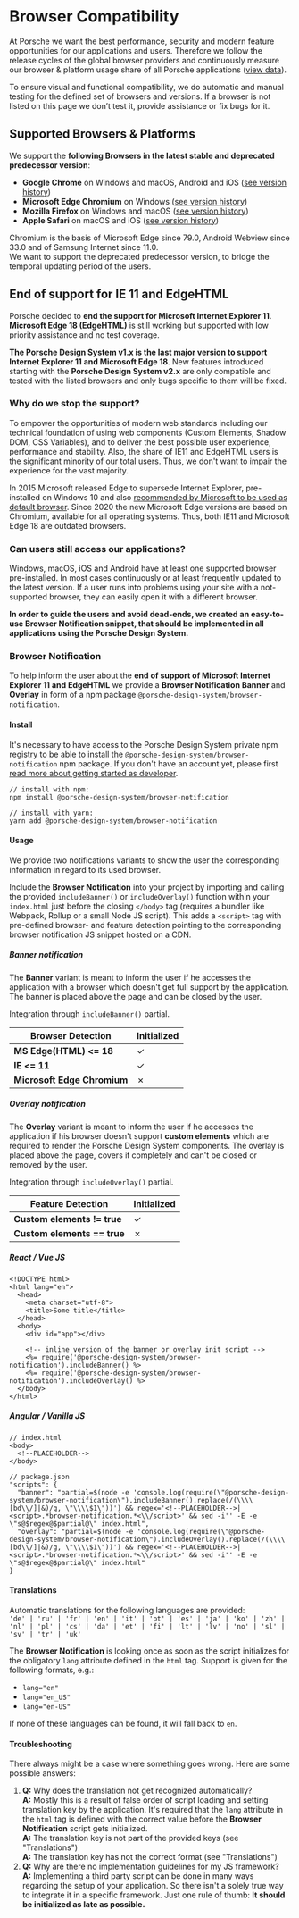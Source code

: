 # Browser Compatibility

At Porsche we want the best performance, security and modern feature opportunities for our applications and users. Therefore we follow the release cycles of the global browser providers and continuously measure our browser & platform usage share of all Porsche applications ([view data](https://datastudio.google.com/open/1kMBbEg9F79q_QOg2zFtz52I_S85Fy47b)).

To ensure visual and functional compatibility, we do automatic and manual testing for the defined set of browsers and versions. If a browser is not listed on this page we don’t test it, provide assistance or fix bugs for it.

## Supported Browsers & Platforms

We support the **following Browsers in the latest stable and deprecated predecessor version**:

* **Google Chrome** on Windows and macOS, Android and iOS ([see version history](https://en.wikipedia.org/wiki/Google_Chrome_version_history))
* **Microsoft Edge Chromium** on Windows ([see version history](https://en.wikipedia.org/wiki/Microsoft_Edge#Release_history))
* **Mozilla Firefox** on Windows and macOS ([see version history](https://en.wikipedia.org/wiki/Firefox_version_history))
* **Apple Safari** on macOS and iOS ([see version history](https://en.wikipedia.org/wiki/Safari_version_history#Safari_13))
 
<p-text size="x-small">Chromium is the basis of Microsoft Edge since 79.0, Android Webview since 33.0 and of Samsung Internet since 11.0. <br/>We want to support the deprecated predecessor version, to bridge the temporal updating period of the users.</p-text>

## End of support for IE 11 and EdgeHTML

Porsche decided to **end the support for Microsoft Internet Explorer 11**.  
**Microsoft Edge 18 (EdgeHTML)** is still working but supported with low priority assistance and no test coverage.

**The Porsche Design System v1.x is the last major version to support Internet Explorer 11 and Microsoft Edge 18**. 
New features introduced starting with the **Porsche Design System v2.x** are only compatible and tested with the listed browsers and only bugs specific to them will be fixed.

### Why do we stop the support?

To empower the opportunities of modern web standards including our technical foundation of using web components (Custom Elements, Shadow DOM, CSS Variables), and to deliver the best possible user experience, performance and stability. Also, the share of IE11 and EdgeHTML users is the significant minority of our total users. Thus, we don't want to impair the experience for the vast majority.

In 2015 Microsoft released Edge to supersede Internet Explorer, pre-installed on Windows 10 and also [recommended by Microsoft to be used as default browser](https://docs.microsoft.com/de-de/lifecycle/faq/internet-explorer-microsoft-edge). Since 2020 the new Microsoft Edge versions are based on Chromium, available for all operating systems. Thus, both IE11 and Microsoft Edge 18 are outdated browsers.

### Can users still access our applications?

Windows, macOS, iOS and Android have at least one supported browser pre-installed. In most cases continuously or at least frequently updated to the latest version. If a user runs into problems using your site with a not-supported browser, they can easily open it with a different browser.

**In order to guide the users and avoid dead-ends, we created an easy-to-use Browser Notification snippet, that should be implemented in all applications using the Porsche Design System.**

### Browser Notification

To help inform the user about the **end of support of Microsoft Internet Explorer 11 and EdgeHTML** we provide a **Browser Notification Banner** and **Overlay** in form of a npm package `@porsche-design-system/browser-notification`.

#### Install

It's necessary to have access to the Porsche Design System private npm registry to be able to install the `@porsche-design-system/browser-notification` npm package. If you don't have an account yet, please first [read more about getting started as developer](#/start-coding/introduction).

```
// install with npm:
npm install @porsche-design-system/browser-notification

// install with yarn:
yarn add @porsche-design-system/browser-notification
```

#### Usage

We provide two notifications variants to show the user the corresponding information in regard to its used browser.

Include the **Browser Notification** into your project by importing and calling the provided `includeBanner()` or `includeOverlay()` function within your `index.html` just before the closing `</body>` tag (requires a bundler like Webpack, Rollup or a small Node JS script). This adds a `<script>` tag with pre-defined browser- and feature detection pointing to the corresponding browser notification JS snippet hosted on a CDN.

##### Banner notification

The **Banner** variant is meant to inform the user if he accesses the application with a browser which doesn't get full support by the application. The banner is placed above the page and can be closed by the user.

Integration through `includeBanner()` partial.

| Browser Detection           | Initialized |
| --------------------------- | ----------- |
| **MS Edge(HTML) <= 18**     | ✓           |
| **IE <= 11**                | ✓           |
| **Microsoft Edge Chromium** | ✗           |

##### Overlay notification

The **Overlay** variant is meant to inform the user if he accesses the application if his browser doesn't support **custom elements** which are required to render the Porsche Design System components. The overlay is placed above the page, covers it completely and can't be closed or removed by the user.

Integration through `includeOverlay()` partial.

| Feature Detection           | Initialized |
| --------------------------- | ----------- |
| **Custom elements != true** | ✓           |
| **Custom elements == true** | ✗           |

##### React / Vue JS

```
<!DOCTYPE html>
<html lang="en">
  <head>
    <meta charset="utf-8">
    <title>Some title</title>
  </head>
  <body>
    <div id="app"></div>

    <!-- inline version of the banner or overlay init script -->
    <%= require('@porsche-design-system/browser-notification').includeBanner() %>
    <%= require('@porsche-design-system/browser-notification').includeOverlay() %>
  </body>
</html>
```

##### Angular / Vanilla JS

```
// index.html
<body>
  <!--PLACEHOLDER-->
</body>

// package.json
"scripts": {
  "banner": "partial=$(node -e 'console.log(require(\"@porsche-design-system/browser-notification\").includeBanner().replace(/(\\\\[bd\\/]|&)/g, \"\\\\$1\"))') && regex='<!--PLACEHOLDER-->|<script>.*browser-notification.*<\\/script>' && sed -i'' -E -e \"s@$regex@$partial@\" index.html",
  "overlay": "partial=$(node -e 'console.log(require(\"@porsche-design-system/browser-notification\").includeOverlay().replace(/(\\\\[bd\\/]|&)/g, \"\\\\$1\"))') && regex='<!--PLACEHOLDER-->|<script>.*browser-notification.*<\\/script>' && sed -i'' -E -e \"s@$regex@$partial@\" index.html"
}
```

#### Translations

Automatic translations for the following languages are provided:  
`'de' | 'ru' | 'fr' | 'en' | 'it' | 'pt' | 'es' | 'ja' | 'ko' | 'zh' | 'nl' | 'pl' | 'cs' | 'da' | 'et' | 'fi' | 'lt' | 'lv' | 'no' | 'sl' | 'sv' | 'tr' | 'uk'`

The **Browser Notification** is looking once as soon as the script initializes for the obligatory `lang` attribute defined in the `html` tag. Support is given for the following formats, e.g.:

- `lang="en"`
- `lang="en_US"`
- `lang="en-US"`

If none of these languages can be found, it will fall back to `en`.

#### Troubleshooting

There always might be a case where something goes wrong. Here are some possible answers:

1. **Q:** Why does the translation not get recognized automatically?  
   **A:** Mostly this is a result of false order of script loading and setting translation key by the application. It's required that the `lang` attribute in the `html` tag is defined with the correct value before the **Browser Notification** script gets initialized.  
   **A:** The translation key is not part of the provided keys (see "Translations")  
   **A:** The translation key has not the correct format (see "Translations")
2. **Q:** Why are there no implementation guidelines for my JS framework?  
   **A:** Implementing a third party script can be done in many ways regarding the setup of your application. So there isn't a solely true way to integrate it in a specific framework. Just one rule of thumb: **It should be initialized as late as possible.**
